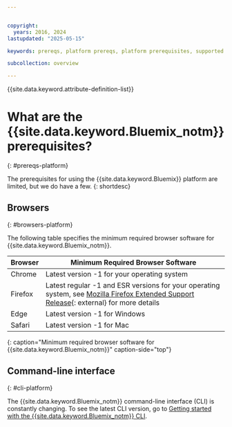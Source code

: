 ```yaml
---


copyright:
  years: 2016, 2024
lastupdated: "2025-05-15"

keywords: prereqs, platform prereqs, platform prerequisites, supported browsers, browsers

subcollection: overview

---
```


{{site.data.keyword.attribute-definition-list}}

# What are the {{site.data.keyword.Bluemix_notm}} prerequisites?
{: #prereqs-platform}

The prerequisites for using the {{site.data.keyword.Bluemix}} platform are limited, but we do have a few.
{: shortdesc}

## Browsers
{: #browsers-platform}

The following table specifies the minimum required browser software for {{site.data.keyword.Bluemix_notm}}.

| Browser | Minimum Required Browser Software |
|-------|-------|
| Chrome | Latest version -1 for your operating system |
| Firefox | Latest regular -1 and ESR versions for your operating system, see [Mozilla Firefox Extended Support Release](https://www.mozilla.org/en-US/firefox/new/){: external} for more details |
| Edge | Latest version -1 for Windows |
| Safari | Latest version -1 for Mac |
{: caption="Minimum required browser software for {{site.data.keyword.Bluemix_notm}}" caption-side="top"}

## Command-line interface
{: #cli-platform}

The {{site.data.keyword.Bluemix_notm}} command-line interface (CLI) is constantly changing. To see the latest CLI version, go to [Getting started with the {{site.data.keyword.Bluemix_notm}} CLI](/docs/cli?topic=cli-getting-started).
